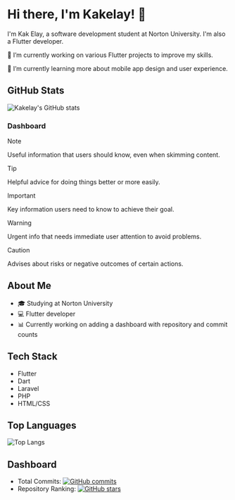 <!-- Introduction -->
# Hi there, I'm Kakelay! 👋
I'm Kak Elay, a software development student at Norton University. I'm also a Flutter developer.

🔭 I’m currently working on various Flutter projects to improve my skills.

🌱 I’m currently learning more about mobile app design and user experience.

## GitHub Stats
![Kakelay's GitHub stats](https://github-readme-stats.vercel.app/api?username=kakelay&show_icons=true&theme=radical)

### Dashboard
 
> [!NOTE]
> Useful information that users should know, even when skimming content.

> [!TIP]
> Helpful advice for doing things better or more easily.

> [!IMPORTANT]
> Key information users need to know to achieve their goal.

> [!WARNING]
> Urgent info that needs immediate user attention to avoid problems.

> [!CAUTION]
> Advises about risks or negative outcomes of certain actions.

## About Me
- 🎓 Studying at Norton University
- 💻 Flutter developer
- 📊 Currently working on adding a dashboard with repository and commit counts

## Tech Stack
- Flutter
- Dart
- Laravel
- PHP
- HTML/CSS
 



## Top Languages
![Top Langs](https://github-readme-stats.vercel.app/api/top-langs/?username=kakelay&layout=compact)

## Dashboard
- Total Commits: [![GitHub commits](https://img.shields.io/github/commits-since/kakelay/kakelay/latest)](https://github.com/kakelay/kakelay/commits/main)
- Repository Ranking: [![GitHub stars](https://img.shields.io/github/stars/kakelay/kakelay)](https://github.com/kakelay/kakelay/stargazers)
